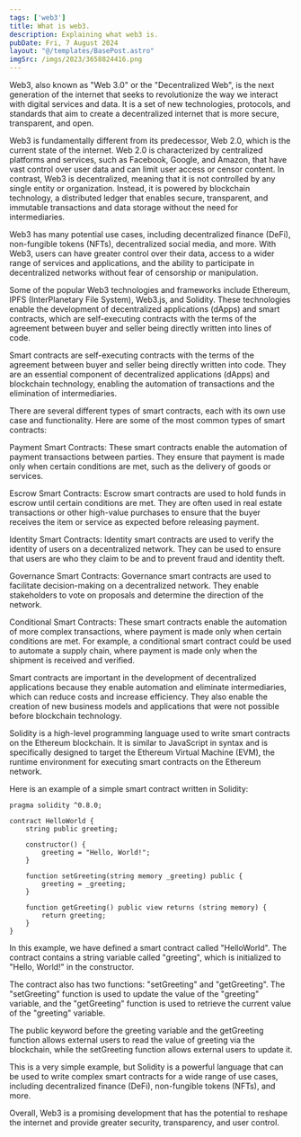 ```yaml
---
tags: ['web3']
title: What is web3.
description: Explaining what web3 is.
pubDate: Fri, 7 August 2024
layout: "@/templates/BasePost.astro"
imgSrc: /imgs/2023/3658824416.png
---
```


Web3, also known as "Web 3.0" or the "Decentralized Web", is the next generation of the internet that seeks to revolutionize the way we interact with digital services and data. It is a set of new technologies, protocols, and standards that aim to create a decentralized internet that is more secure, transparent, and open.

Web3 is fundamentally different from its predecessor, Web 2.0, which is the current state of the internet. Web 2.0 is characterized by centralized platforms and services, such as Facebook, Google, and Amazon, that have vast control over user data and can limit user access or censor content. In contrast, Web3 is decentralized, meaning that it is not controlled by any single entity or organization. Instead, it is powered by blockchain technology, a distributed ledger that enables secure, transparent, and immutable transactions and data storage without the need for intermediaries.

Web3 has many potential use cases, including decentralized finance (DeFi), non-fungible tokens (NFTs), decentralized social media, and more. With Web3, users can have greater control over their data, access to a wider range of services and applications, and the ability to participate in decentralized networks without fear of censorship or manipulation.

Some of the popular Web3 technologies and frameworks include Ethereum, IPFS (InterPlanetary File System), Web3.js, and Solidity. These technologies enable the development of decentralized applications (dApps) and smart contracts, which are self-executing contracts with the terms of the agreement between buyer and seller being directly written into lines of code.


Smart contracts are self-executing contracts with the terms of the agreement between buyer and seller being directly written into code. They are an essential component of decentralized applications (dApps) and blockchain technology, enabling the automation of transactions and the elimination of intermediaries.

There are several different types of smart contracts, each with its own use case and functionality. Here are some of the most common types of smart contracts:

Payment Smart Contracts: These smart contracts enable the automation of payment transactions between parties. They ensure that payment is made only when certain conditions are met, such as the delivery of goods or services.

Escrow Smart Contracts: Escrow smart contracts are used to hold funds in escrow until certain conditions are met. They are often used in real estate transactions or other high-value purchases to ensure that the buyer receives the item or service as expected before releasing payment.

Identity Smart Contracts: Identity smart contracts are used to verify the identity of users on a decentralized network. They can be used to ensure that users are who they claim to be and to prevent fraud and identity theft.

Governance Smart Contracts: Governance smart contracts are used to facilitate decision-making on a decentralized network. They enable stakeholders to vote on proposals and determine the direction of the network.

Conditional Smart Contracts: These smart contracts enable the automation of more complex transactions, where payment is made only when certain conditions are met. For example, a conditional smart contract could be used to automate a supply chain, where payment is made only when the shipment is received and verified.

Smart contracts are important in the development of decentralized applications because they enable automation and eliminate intermediaries, which can reduce costs and increase efficiency. They also enable the creation of new business models and applications that were not possible before blockchain technology.

Solidity is a high-level programming language used to write smart contracts on the Ethereum blockchain. It is similar to JavaScript in syntax and is specifically designed to target the Ethereum Virtual Machine (EVM), the runtime environment for executing smart contracts on the Ethereum network.

Here is an example of a simple smart contract written in Solidity:

```solidity
pragma solidity ^0.8.0;

contract HelloWorld {
    string public greeting;

    constructor() {
        greeting = "Hello, World!";
    }

    function setGreeting(string memory _greeting) public {
        greeting = _greeting;
    }

    function getGreeting() public view returns (string memory) {
        return greeting;
    }
}
```

In this example, we have defined a smart contract called "HelloWorld". The contract contains a string variable called "greeting", which is initialized to "Hello, World!" in the constructor.

The contract also has two functions: "setGreeting" and "getGreeting". The "setGreeting" function is used to update the value of the "greeting" variable, and the "getGreeting" function is used to retrieve the current value of the "greeting" variable.

The public keyword before the greeting variable and the getGreeting function allows external users to read the value of greeting via the blockchain, while the setGreeting function allows external users to update it.

This is a very simple example, but Solidity is a powerful language that can be used to write complex smart contracts for a wide range of use cases, including decentralized finance (DeFi), non-fungible tokens (NFTs), and more.

Overall, Web3 is a promising development that has the potential to reshape the internet and provide greater security, transparency, and user control.

